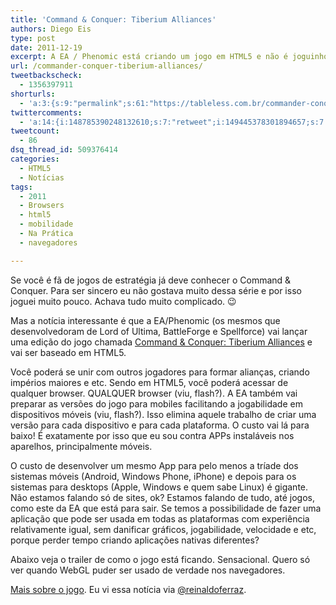 ```yaml
---
title: 'Command & Conquer: Tiberium Alliances'
authors: Diego Eis
type: post
date: 2011-12-19
excerpt: A EA / Phenomic está criando um jogo em HTML5 e não é joguinho bobo não. Aguarde.
url: /commander-conquer-tiberium-alliances/
tweetbackscheck:
  - 1356397911
shorturls:
  - 'a:3:{s:9:"permalink";s:61:"https://tableless.com.br/commander-conquer-tiberium-alliances/";s:7:"tinyurl";s:26:"https://tinyurl.com/cw93qnv";s:4:"isgd";s:19:"https://is.gd/QaDS21";}'
twittercomments:
  - 'a:14:{i:148785390248132610;s:7:"retweet";i:149445378301894657;s:7:"retweet";i:149421158670929920;s:7:"retweet";i:149312023434502145;s:7:"retweet";i:148844679771865088;s:7:"retweet";i:148798225191673858;s:7:"retweet";i:148766623988318209;s:7:"retweet";i:148761387181674496;s:7:"retweet";i:148761357922213888;s:7:"retweet";i:148760470516539392;s:7:"retweet";i:148759299601084416;s:7:"retweet";i:148758025551884288;s:7:"retweet";i:148757886930137088;s:7:"retweet";i:148757559669559296;s:7:"retweet";}'
tweetcount:
  - 86
dsq_thread_id: 509376414
categories:
  - HTML5
  - Notícias
tags:
  - 2011
  - Browsers
  - html5
  - mobilidade
  - Na Prática
  - navegadores

---
```

Se você é fã de jogos de estratégia já deve conhecer o Command & Conquer. Para ser sincero eu não gostava muito dessa série e por isso joguei muito pouco. Achava tudo muito complicado. 😉
  
Mas a notícia interessante é que a EA/Phenomic (os mesmos que desenvolvedoram de Lord of Ultima, BattleForge e Spellforce) vai lançar uma edição do jogo chamada [Command & Conquer: Tiberium Alliances][1] e vai ser baseado em HTML5. 

Você poderá se unir com outros jogadores para formar alianças, criando impérios maiores e etc. Sendo em HTML5, você poderá acessar de qualquer browser. QUALQUER browser (viu, flash?). A EA também vai preparar as versões do jogo para mobiles facilitando a jogabilidade em dispositivos móveis (viu, flash?). Isso elimina aquele trabalho de criar uma versão para cada dispositivo e para cada plataforma. O custo vai lá para baixo! É exatamente por isso que eu sou contra APPs instaláveis nos aparelhos, principalmente móveis. 

O custo de desenvolver um mesmo App para pelo menos a tríade dos sistemas móveis (Android, Windows Phone, iPhone) e depois para os sistemas para desktops (Apple, Windows e quem sabe Linux) é gigante. Não estamos falando só de sites, ok? Estamos falando de tudo, até jogos, como este da EA que está para sair. Se temos a possibilidade de fazer uma aplicação que pode ser usada em todas as plataformas com experiência relativamente igual, sem danificar gráficos, jogabilidade, velocidade e etc, porque perder tempo criando aplicações nativas diferentes?

Abaixo veja o trailer de como o jogo está ficando. Sensacional. Quero só ver quando WebGL puder ser usado de verdade nos navegadores. 



[Mais sobre o jogo][2]. Eu vi essa notícia via [@reinaldoferraz][3].

 [1]: https://www.ea.com/tiberium-alliances "Site oficial do Jogo"
 [2]: https://www.arkade.com.br/noticias/command-conquer-tiberium-wars-pc/
 [3]: https://twitter.com/reinaldoferraz